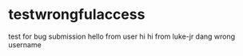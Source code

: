 # testwrongfulaccess
test for bug submission
hello from user
hi
hi from luke-jr
dang wrong username
